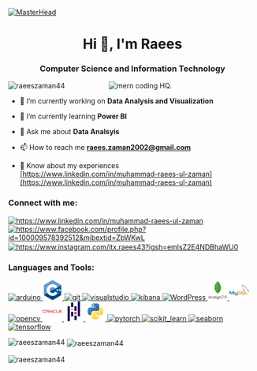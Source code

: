 [![MasterHead](https://static.pingcap.com/files/2022/12/05072707/chatGPT-GitHub-banner.jpg)](https://www.linkedin.com/in/muhammad-raees-ul-zaman)
<h1 align="center">Hi 👋, I'm Raees</h1>
<h3 align="center">Computer Science and Information Technology</h3>
<img align="right" alt="mern coding HQ." width="300" src="https://cdn.dribbble.com/users/2243198/screenshots/5791691/anim-5-800.gif">
<p align="left"> <img src="https://komarev.com/ghpvc/?username=raeeszaman44&label=Profile%20views&color=0e75b6&style=flat" alt="raeeszaman44" /> </p>

- 🔭 I’m currently working on **Data Analysis and Visualization**

- 🌱 I’m currently learning **Power BI**

- 💬 Ask me about **Data Analsyis**

- 📫 How to reach me **raees.zaman2002@gmail.com**

- 📄 Know about my experiences [https://www.linkedin.com/in/muhammad-raees-ul-zaman](https://www.linkedin.com/in/muhammad-raees-ul-zaman)

<h3 align="left">Connect with me:</h3>
<p align="left">
<a href="https://linkedin.com/in/https://www.linkedin.com/in/muhammad-raees-ul-zaman" target="blank"><img align="center" src="https://raw.githubusercontent.com/rahuldkjain/github-profile-readme-generator/master/src/images/icons/Social/linked-in-alt.svg" alt="https://www.linkedin.com/in/muhammad-raees-ul-zaman" height="30" width="40" /></a>
<a href="https://www.facebook.com/profile.php?id=100009578392512&mibextid=ZbWKwL" target="blank"><img align="center" src="https://raw.githubusercontent.com/rahuldkjain/github-profile-readme-generator/master/src/images/icons/Social/facebook.svg" alt="https://www.facebook.com/profile.php?id=100009578392512&mibextid=ZbWKwL" height="30" width="40" /></a>
<a href="https://www.instagram.com/itx.raees43?igsh=emlsZ2E4NDBhaWU0" target="blank"><img align="center" src="https://raw.githubusercontent.com/rahuldkjain/github-profile-readme-generator/master/src/images/icons/Social/instagram.svg" alt="https://www.instagram.com/itx.raees43?igsh=emlsZ2E4NDBhaWU0" height="30" width="40" /></a>
</p>

<h3 align="left">Languages and Tools:</h3>
<p align="left"> <a href="https://www.arduino.cc/" target="_blank" rel="noreferrer"> <img src="https://cdn.worldvectorlogo.com/logos/arduino-1.svg" alt="arduino" width="40" height="40"/> </a> <a href="https://www.w3schools.com/cpp/" target="_blank" rel="noreferrer"> <img src="https://raw.githubusercontent.com/devicons/devicon/master/icons/cplusplus/cplusplus-original.svg" alt="cplusplus" width="40" height="40"/> </a> <a href="https://git-scm.com/" target="_blank" rel="noreferrer"> <img src="https://www.vectorlogo.zone/logos/git-scm/git-scm-icon.svg" alt="git" width="40" height="40"/> </a> <a href="https://visualstudio.microsoft.com/" target="_blank" rel="noreferrer"> <img src="https://www.svgrepo.com/show/331782/visual-studio.svg" alt="visualstudio" width="40" height="40"/> </a> <a href="https://jupyter.org/" target="_blank" rel="noreferrer"> <img src="https://www.svgrepo.com/show/373718/jupyter.svg" alt="kibana" width="40" height="40"/> </a> <a href="https://wordpress.com/" target="_blank" rel="noreferrer"> <img src="https://encrypted-tbn0.gstatic.com/images?q=tbn:ANd9GcRzkiRF32nojjwEz-saYMFCl-iIu-V9ayjRDw&s" alt="WordPress" width="40" height="40"/> </a> <a href="https://www.mongodb.com/" target="_blank" rel="noreferrer"> <img src="https://raw.githubusercontent.com/devicons/devicon/master/icons/mongodb/mongodb-original-wordmark.svg" alt="mongodb" width="40" height="40"/> </a> <a href="https://www.mysql.com/" target="_blank" rel="noreferrer"> <img src="https://raw.githubusercontent.com/devicons/devicon/master/icons/mysql/mysql-original-wordmark.svg" alt="mysql" width="40" height="40"/> </a> <a href="https://opencv.org/" target="_blank" rel="noreferrer"> <img src="https://www.vectorlogo.zone/logos/opencv/opencv-icon.svg" alt="opencv" width="40" height="40"/> </a> <a href="https://www.oracle.com/" target="_blank" rel="noreferrer"> <img src="https://raw.githubusercontent.com/devicons/devicon/master/icons/oracle/oracle-original.svg" alt="oracle" width="40" height="40"/> </a> <a href="https://pandas.pydata.org/" target="_blank" rel="noreferrer"> <img src="https://raw.githubusercontent.com/devicons/devicon/2ae2a900d2f041da66e950e4d48052658d850630/icons/pandas/pandas-original.svg" alt="pandas" width="40" height="40"/> </a> <a href="https://www.python.org" target="_blank" rel="noreferrer"> <img src="https://raw.githubusercontent.com/devicons/devicon/master/icons/python/python-original.svg" alt="python" width="40" height="40"/> </a> <a href="https://pytorch.org/" target="_blank" rel="noreferrer"> <img src="https://www.vectorlogo.zone/logos/pytorch/pytorch-icon.svg" alt="pytorch" width="40" height="40"/> </a> <a href="https://scikit-learn.org/" target="_blank" rel="noreferrer"> <img src="https://upload.wikimedia.org/wikipedia/commons/0/05/Scikit_learn_logo_small.svg" alt="scikit_learn" width="40" height="40"/> </a> <a href="https://seaborn.pydata.org/" target="_blank" rel="noreferrer"> <img src="https://seaborn.pydata.org/_images/logo-mark-lightbg.svg" alt="seaborn" width="40" height="40"/> </a> <a href="https://www.tensorflow.org" target="_blank" rel="noreferrer"> <img src="https://www.vectorlogo.zone/logos/tensorflow/tensorflow-icon.svg" alt="tensorflow" width="40" height="40"/> </a> </p>

<p><img align="left" src="https://github-readme-stats.vercel.app/api/top-langs?username=raeeszaman44&show_icons=true&locale=en&layout=compact" alt="raeeszaman44" /></p>

<p>&nbsp;<img align="center" src="https://github-readme-stats.vercel.app/api?username=raeeszaman44&show_icons=true&locale=en" alt="raeeszaman44" /></p>

<p><img align="center" src="https://github-readme-streak-stats.herokuapp.com/?user=raeeszaman44&" alt="raeeszaman44" /></p>

